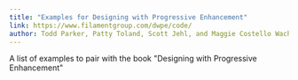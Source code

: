 ```yaml
---
title: "Examples for Designing with Progressive Enhancement"
link: https://www.filamentgroup.com/dwpe/code/
author: Todd Parker, Patty Toland, Scott Jehl, and Maggie Costello Wachs
---
```


A list of examples to pair with the book "Designing with Progressive Enhancement"